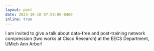 ```yaml
---
layout: post
date: 2023-10-18 07:59:00-0400
inline: true
---
```


I am invited to give a talk about data-free and post-training network compression (two works at Cisco Research) at the EECS Department, UMich Ann Arbor!    
